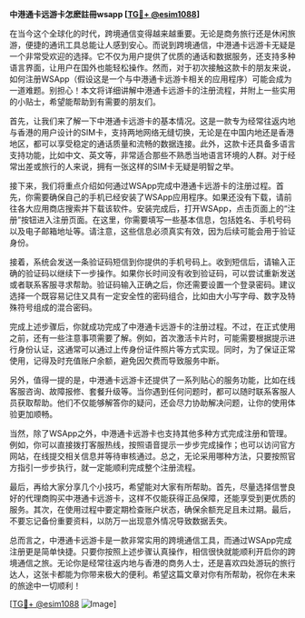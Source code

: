 **中港通卡远游卡怎麽註冊wsapp [[TG💪+ @esim1088](https://t.me/s/esim1088)]**

在当今这个全球化的时代，跨境通信变得越来越重要。无论是商务旅行还是休闲旅游，便捷的通讯工具总能让人感到安心。而说到跨境通信，中港通卡远游卡无疑是一个非常受欢迎的选择。它不仅为用户提供了优质的通话和数据服务，还支持多种语言界面，让用户在国外也能轻松操作。然而，对于初次接触这款卡的朋友来说，如何注册WSApp（假设这是一个与中港通卡远游卡相关的应用程序）可能会成为一道难题。别担心！本文将详细讲解中港通卡远游卡的注册流程，并附上一些实用的小贴士，希望能帮助到有需要的朋友们。

首先，让我们来了解一下中港通卡远游卡的基本情况。这是一款专为经常往返内地与香港的用户设计的SIM卡，支持两地网络无缝切换，无论是在中国内地还是香港地区，都可以享受稳定的通话质量和流畅的数据连接。此外，这款卡还具备多语言支持功能，比如中文、英文等，非常适合那些不熟悉当地语言环境的人群。对于经常出差或旅行的人来说，拥有一张这样的SIM卡无疑是明智之举。

接下来，我们将重点介绍如何通过WSApp完成中港通卡远游卡的注册过程。首先，你需要确保自己的手机已经安装了WSApp应用程序。如果还没有下载，请前往各大应用商店搜索并下载该软件。安装完成后，打开WSApp，点击页面上的“注册”按钮进入注册页面。在这里，你需要填写一些基本信息，包括姓名、手机号码以及电子邮箱地址等。请注意，这些信息必须真实有效，因为后续可能会用于验证身份。

接着，系统会发送一条验证码短信到你提供的手机号码上。收到短信后，请输入正确的验证码以继续下一步操作。如果你长时间没有收到验证码，可以尝试重新发送或者联系客服寻求帮助。验证码输入正确之后，你还需要设置一个登录密码。建议选择一个既容易记住又具有一定安全性的密码组合，比如由大小写字母、数字及特殊符号组成的混合密码。

完成上述步骤后，你就成功完成了中港通卡远游卡的注册过程。不过，在正式使用之前，还有一些注意事项需要了解。例如，首次激活卡片时，可能需要根据提示进行身份认证，这通常可以通过上传身份证件照片等方式实现。同时，为了保证正常使用，记得及时充值账户余额，避免因欠费而导致服务中断。

另外，值得一提的是，中港通卡远游卡还提供了一系列贴心的服务功能，比如在线客服咨询、故障报修、套餐升级等。当你遇到任何问题时，都可以随时联系客服人员获取帮助。他们不仅能够解答你的疑问，还会尽力协助解决问题，让你的使用体验更加顺畅。

当然，除了WSApp之外，中港通卡远游卡也支持其他多种方式完成注册和管理。例如，你可以直接拨打客服热线，按照语音提示一步步完成操作；也可以访问官方网站，在线提交相关信息并等待审核通过。总之，无论采用哪种方法，只要按照官方指引一步步执行，就一定能顺利完成整个注册流程。

最后，再给大家分享几个小技巧，希望能对大家有所帮助。首先，尽量选择信誉良好的代理商购买中港通卡远游卡，这样不仅能获得正品保障，还能享受到更优质的服务。其次，在使用过程中要定期检查账户状态，确保余额充足且未过期。最后，不要忘记备份重要资料，以防万一出现意外情况导致数据丢失。

总而言之，中港通卡远游卡是一款非常实用的跨境通信工具，而通过WSApp完成注册更是简单快捷。只要你按照上述步骤认真操作，相信很快就能顺利开启你的跨境通信之旅。无论你是经常往返内地与香港的商务人士，还是喜欢四处游玩的旅行达人，这张卡都能为你带来极大的便利。希望这篇文章对你有所帮助，祝你在未来的旅途中一切顺利！

[[TG💪+ @esim1088](https://t.me/s/esim1088) ![Image](https://i.postimg.cc/4NQfJmqS/Snipaste-2025-05-13-00-14-12.png)]
